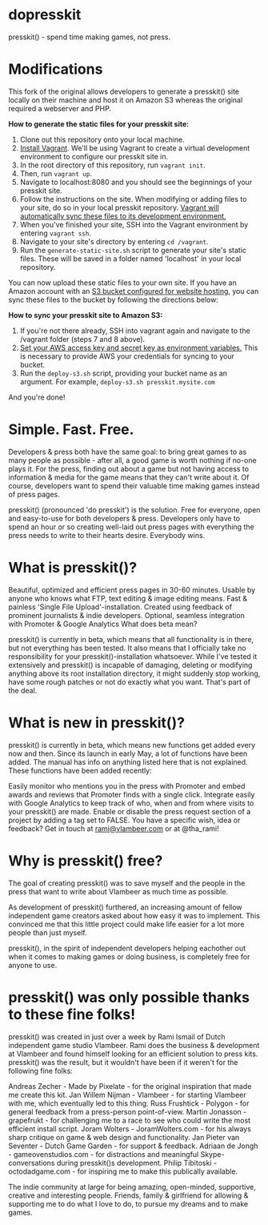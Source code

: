 dopresskit
==========

presskit() - spend time making games, not press.

Modifications
=============
This fork of the original allows developers to generate a presskit() site locally on their machine and host it on Amazon S3 whereas the original required a webserver and PHP.

**How to generate the static files for your presskit site:**

1. Clone out this repository onto your local machine.
2. [Install Vagrant](https://docs.vagrantup.com/v2/installation/index.html). We'll be using Vagrant to create a virtual development environment to configure our presskit site in.
3. In the root directory of this repository, run `vagrant init`.
4. Then, run `vagrant up`.
5. Navigate to localhost:8080 and you should see the beginnings of your presskit site.
6. Follow the instructions on the site. When modifying or adding files to your site, do so in your local presskit repository. [Vagrant will automatically sync these files to its development environment.](https://docs.vagrantup.com/v2/getting-started/synced_folders.html)
7. When you've finished your site, SSH into the Vagrant environment by entering `vagrant ssh`.
8. Navigate to your site's directory by entering `cd /vagrant`.
9. Run the `generate-static-site.sh` script to generate your site's static files. These will be saved in a folder named 'localhost' in your local repository.

You can now upload these static files to your own site. If you have an Amazon account with an [S3 bucket configured for website hosting](http://docs.aws.amazon.com/AmazonS3/latest/dev/HowDoIWebsiteConfiguration.html), you can sync these files to the bucket by following the directions below:

**How to sync your presskit site to Amazon S3:**

1. If you're not there already, SSH into vagrant again and navigate to the /vagrant folder (steps 7 and 8 above).
2. [Set your AWS access key and secret key as environment variables.](http://docs.aws.amazon.com/cli/latest/userguide/cli-chap-getting-started.html#cli-environment) This is necessary to provide AWS your credentials for syncing to your bucket.
3. Run the `deploy-s3.sh` script, providing your bucket name as an argument. For example, `deploy-s3.sh presskit.mysite.com`

And you're done!


Simple. Fast. Free.
==========
Developers & press both have the same goal: to bring great games to as many people as possible - after all, a good game is worth nothing if no-one plays it. For the press, finding out about a game but not having access to information & media for the game means that they can't write about it. Of course, developers want to spend their valuable time making games instead of press pages.

presskit() (pronounced 'do presskit') is the solution. Free for everyone, open and easy-to-use for both developers & press. Developers only have to spend an hour or so creating well-laid out press pages with everything the press needs to write to their hearts desire. Everybody wins.


What is presskit()?
==========
Beautiful, optimized and efficient press pages in 30-60 minutes.
Usable by anyone who knows what FTP, text editing & image editing means.
Fast & painless 'Single File Upload'-installation.
Created using feedback of prominent journalists & indie developers.
Optional, seamless integration with Promoter & Google Analytics
What does beta mean?

presskit() is currently in beta, which means that all functionality is in there, but not everything has been tested. It also means that I officially take no responsibility for your presskit()-installation whatsoever. While I've tested it extensively and presskit() is incapable of damaging, deleting or modifying anything above its root installation directory, it might suddenly stop working, have some rough patches or not do exactly what you want. That's part of the deal.


What is new in presskit()?
==========
presskit() is currently in beta, which means new functions get added every now and then. Since its launch in early May, a lot of functions have been added. The manual has info on anything listed here that is not explained. These functions have been added recently:

Easily monitor who mentions you in the press with Promoter and embed awards and reviews that Promoter finds with a single click.
Integrate easily with Google Analytics to keep track of who, when and from where visits to your presskit() are made.
Enable or disable the press request section of a project by adding a <can-request-press-copy> tag set to FALSE.
You have a specific wish, idea or feedback? Get in touch at rami@vlambeer.com or at @tha_rami!


Why is presskit() free?
==========
The goal of creating presskit() was to save myself and the people in the press that want to write about Vlambeer as much time as possible.

As development of presskit() furthered, an increasing amount of fellow independent game creators asked about how easy it was to implement. This convinced me that this little project could make life easier for a lot more people than just myself.

presskit(), in the spirit of independent developers helping eachother out when it comes to making games or doing business, is completely free for anyone to use.


presskit() was only possible thanks to these fine folks!
==========

presskit() was created in just over a week by Rami Ismail of Dutch independent game studio Vlambeer. Rami does the business & development at Vlambeer and found himself looking for an efficient solution to press kits. presskit() was the result, but it wouldn't have been if it weren't for the following fine folks:

Andreas Zecher - Made by Pixelate - for the original inspiration that made me create this kit.
Jan Willem Nijman - Vlambeer - for starting Vlambeer with me, which eventually led to this thing.
Russ Frushtick - Polygon - for general feedback from a press-person point-of-view.
Martin Jonasson - grapefrukt - for challenging me to a race to see who could write the most efficient install script.
Joram Wolters - JoramWolters.com - for his always sharp critique on game & web design and functionality.
Jan Pieter van Seventer - Dutch Game Garden - for support & feedback.
Adriaan de Jongh - gameovenstudios.com - for distractions and meaningful Skype-conversations during presskit()s development.
Philip Tibitoski - octodadgame.com - for inspiring me to make this publically available.

The indie community at large for being amazing, open-minded, supportive, creative and interesting people.
Friends, family & girlfriend for allowing & supporting me to do what I love to do, to pursue my dreams and to make games.
